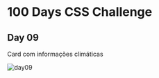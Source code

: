 # 100 Days CSS Challenge
## Day 09
Card com informações climáticas

![day09](https://user-images.githubusercontent.com/93830634/194725700-c3df1cca-edef-49d7-a60f-0dbe9c7cc270.png)

